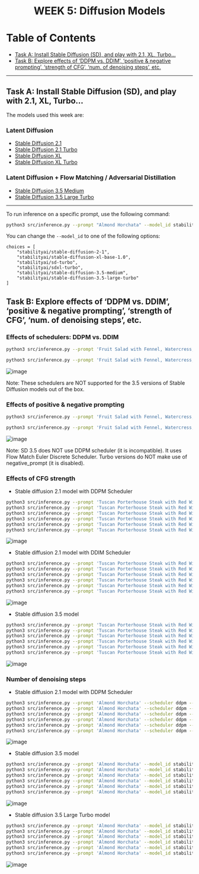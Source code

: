 <h1 align="center">WEEK 5: Diffusion Models</h1>

# Table of Contents

- [Task A: Install Stable Diffusion (SD), and play with 2.1, XL, Turbo...](#task-a-install-stable-diffusion-sd-and-play-with-21-xl-turbo)
- [Task B: Explore effects of ‘DDPM vs. DDIM’, ‘positive & negative prompting’, ‘strength of CFG’, ‘num. of denoising steps’, etc.](#task-b-explore-effects-of-ddpm-vs-ddim-positive--negative-prompting-strength-of-cfg-num-of-denoising-steps-etc)

---

## Task A: Install Stable Diffusion (SD), and play with 2.1, XL, Turbo...

The models used this week are:

### Latent Diffusion
- [Stable Diffusion 2.1](https://huggingface.co/stabilityai/stable-diffusion-2-1)  
- [Stable Diffusion 2.1 Turbo](https://huggingface.co/stabilityai/sd-turbo)  
- [Stable Diffusion XL](https://huggingface.co/stabilityai/stable-diffusion-xl-base-1.0)  
- [Stable Diffusion XL Turbo](https://huggingface.co/stabilityai/sdxl-turbo)  

### Latent Diffusion + Flow Matching / Adversarial Distillation
- [Stable Diffusion 3.5 Medium](https://huggingface.co/stabilityai/stable-diffusion-3.5-medium)  
- [Stable Diffusion 3.5 Large Turbo](https://huggingface.co/stabilityai/stable-diffusion-3.5-large-turbo)  

---

To run inference on a specific prompt, use the following command:

```bash
python3 src/inference.py --prompt "Almond Horchata" --model_id stabilityai/stable-diffusion-2-1 --output_dir results/results_2_1
```

You can change the `--model_id` to one of the following options:

```text
choices = [
    "stabilityai/stable-diffusion-2-1", 
    "stabilityai/stable-diffusion-xl-base-1.0", 
    "stabilityai/sd-turbo", 
    "stabilityai/sdxl-turbo",
    "stabilityai/stable-diffusion-3.5-medium",
    "stabilityai/stable-diffusion-3.5-large-turbo"
]
```

## Task B: Explore effects of ‘DDPM vs. DDIM’, ‘positive & negative prompting’, ‘strength of CFG’, ‘num. of denoising steps’, etc.

### Effects of schedulers: DDPM vs. DDIM

```bash
python3 src/inference.py --prompt 'Fruit Salad with Fennel, Watercress, and Smoked Salt' --scheduler ddpm --model_id stabilityai/stable-diffusion-2-1 --output_dir results/results_2_1

python3 src/inference.py --prompt 'Fruit Salad with Fennel, Watercress, and Smoked Salt' --scheduler ddim --model_id stabilityai/stable-diffusion-2-1 --output_dir results/results_2_1
```

![image](https://github.com/user-attachments/assets/f20472a0-2e1e-4d92-ae56-c4d409a99fc6)

Note: These schedulers are NOT supported for the 3.5 versions of Stable Diffusion models out of the box.

### Effects of positive & negative prompting

```bash
python3 src/inference.py --prompt 'Fruit Salad with Fennel, Watercress, and Smoked Salt' --scheduler ddpm --model_id stabilityai/stable-diffusion-2-1 --output_dir results/results_2_1

python3 src/inference.py --prompt 'Fruit Salad with Fennel, Watercress, and Smoked Salt' --negative_prompt 'blurry,unrealistic,low resolution, overexposed, unnatural colors' --scheduler ddpm --model_id stabilityai/stable-diffusion-2-1 --output_dir results/results_2_1
```

![image](https://github.com/user-attachments/assets/7d50f6d3-d56f-4934-a451-bca535712638)


Note: SD 3.5 does NOT  use DDPM scheduler (it is incompatible). It uses Flow Match Euler Discrete Scheduler. Turbo versions do NOT make use of negative_prompt (it is disabled).

### Effects of CFG strength

- Stable diffusion 2.1 model with DDPM Scheduler

```bash
python3 src/inference.py --prompt 'Tuscan Porterhouse Steak with Red Wine-Peppercorn Jus' --scheduler ddpm --model_id stabilityai/stable-diffusion-2-1 --guidance_scale 1 --output_dir results/results_2_1
python3 src/inference.py --prompt 'Tuscan Porterhouse Steak with Red Wine-Peppercorn Jus' --scheduler ddpm --model_id stabilityai/stable-diffusion-2-1 --guidance_scale 3 --output_dir results/results_2_1
python3 src/inference.py --prompt 'Tuscan Porterhouse Steak with Red Wine-Peppercorn Jus' --scheduler ddpm --model_id stabilityai/stable-diffusion-2-1 --guidance_scale 5 --output_dir results/results_2_1
python3 src/inference.py --prompt 'Tuscan Porterhouse Steak with Red Wine-Peppercorn Jus' --scheduler ddpm --model_id stabilityai/stable-diffusion-2-1 --guidance_scale 7.5 --output_dir results/results_2_1
python3 src/inference.py --prompt 'Tuscan Porterhouse Steak with Red Wine-Peppercorn Jus' --scheduler ddpm --model_id stabilityai/stable-diffusion-2-1 --guidance_scale 10 --output_dir results/results_2_1
python3 src/inference.py --prompt 'Tuscan Porterhouse Steak with Red Wine-Peppercorn Jus' --scheduler ddpm --model_id stabilityai/stable-diffusion-2-1 --guidance_scale 15 --output_dir results/results_2_1
```

![image](https://github.com/user-attachments/assets/614b01ab-bfed-481a-9060-d6b9ea891646)


- Stable diffusion 2.1 model with DDIM Scheduler

```bash
python3 src/inference.py --prompt 'Tuscan Porterhouse Steak with Red Wine-Peppercorn Jus' --scheduler ddim --model_id stabilityai/stable-diffusion-2-1 --guidance_scale 1 --output_dir results/results_2_1
python3 src/inference.py --prompt 'Tuscan Porterhouse Steak with Red Wine-Peppercorn Jus' --scheduler ddim --model_id stabilityai/stable-diffusion-2-1 --guidance_scale 3 --output_dir results/results_2_1
python3 src/inference.py --prompt 'Tuscan Porterhouse Steak with Red Wine-Peppercorn Jus' --scheduler ddim --model_id stabilityai/stable-diffusion-2-1 --guidance_scale 5 --output_dir results/results_2_1
python3 src/inference.py --prompt 'Tuscan Porterhouse Steak with Red Wine-Peppercorn Jus' --scheduler ddim --model_id stabilityai/stable-diffusion-2-1 --guidance_scale 7.5 --output_dir results/results_2_1
python3 src/inference.py --prompt 'Tuscan Porterhouse Steak with Red Wine-Peppercorn Jus' --scheduler ddim --model_id stabilityai/stable-diffusion-2-1 --guidance_scale 10 --output_dir results/results_2_1
python3 src/inference.py --prompt 'Tuscan Porterhouse Steak with Red Wine-Peppercorn Jus' --scheduler ddim --model_id stabilityai/stable-diffusion-2-1 --guidance_scale 15 --output_dir results/results_2_1
```

![image](https://github.com/user-attachments/assets/0cff02a3-6c6a-4a94-a118-96852113ef5c)

- Stable diffusion 3.5 model

```bash
python3 src/inference.py --prompt 'Tuscan Porterhouse Steak with Red Wine-Peppercorn Jus' --model_id stabilityai/stable-diffusion-3.5-medium --output_dir results/results_3_5 --token 'huggingface token' --guidance_scale 1
python3 src/inference.py --prompt 'Tuscan Porterhouse Steak with Red Wine-Peppercorn Jus' --model_id stabilityai/stable-diffusion-3.5-medium --output_dir results/results_3_5 --token 'huggingface token' --guidance_scale 3
python3 src/inference.py --prompt 'Tuscan Porterhouse Steak with Red Wine-Peppercorn Jus' --model_id stabilityai/stable-diffusion-3.5-medium --output_dir results/results_3_5 --token 'huggingface token' --guidance_scale 5
python3 src/inference.py --prompt 'Tuscan Porterhouse Steak with Red Wine-Peppercorn Jus' --model_id stabilityai/stable-diffusion-3.5-medium --output_dir results/results_3_5 --token 'huggingface token' --guidance_scale 7.5
python3 src/inference.py --prompt 'Tuscan Porterhouse Steak with Red Wine-Peppercorn Jus' --model_id stabilityai/stable-diffusion-3.5-medium --output_dir results/results_3_5 --token 'huggingface token' --guidance_scale 10
python3 src/inference.py --prompt 'Tuscan Porterhouse Steak with Red Wine-Peppercorn Jus' --model_id stabilityai/stable-diffusion-3.5-medium --output_dir results/results_3_5 --token 'huggingface token' --guidance_scale 15
```

![image](https://github.com/user-attachments/assets/a1675db2-dda5-4ba2-9fdd-c7525d4805a4)

### Number of denoising steps

- Stable diffusion 2.1 model with DDPM Scheduler

```bash
python3 src/inference.py --prompt 'Almond Horchata' --scheduler ddpm --model_id stabilityai/stable-diffusion-2-1 --number_inference_steps 5 --output_dir results/results_2_1
python3 src/inference.py --prompt 'Almond Horchata' --scheduler ddpm --model_id stabilityai/stable-diffusion-2-1 --number_inference_steps 25 --output_dir results/results_2_1
python3 src/inference.py --prompt 'Almond Horchata' --scheduler ddpm --model_id stabilityai/stable-diffusion-2-1 --number_inference_steps 50 --output_dir results/results_2_1
python3 src/inference.py --prompt 'Almond Horchata' --scheduler ddpm --model_id stabilityai/stable-diffusion-2-1 --number_inference_steps 75 --output_dir results/results_2_1
python3 src/inference.py --prompt 'Almond Horchata' --scheduler ddpm --model_id stabilityai/stable-diffusion-2-1 --number_inference_steps 100 --output_dir results/results_2_1
python3 src/inference.py --prompt 'Almond Horchata' --scheduler ddpm --model_id stabilityai/stable-diffusion-2-1 --number_inference_steps 150 --output_dir results/results_2_1
```

![image](https://github.com/user-attachments/assets/8112c48d-476d-4a25-ad21-7605e973abf4)

- Stable diffusion 3.5 model

```bash
python3 src/inference.py --prompt 'Almond Horchata' --model_id stabilityai/stable-diffusion-3.5-medium --output_dir results/results_3_5 --token 'huggingface token' --number_inference_steps 5
python3 src/inference.py --prompt 'Almond Horchata' --model_id stabilityai/stable-diffusion-3.5-medium --output_dir results/results_3_5 --token 'huggingface token' --number_inference_steps 25
python3 src/inference.py --prompt 'Almond Horchata' --model_id stabilityai/stable-diffusion-3.5-medium --output_dir results/results_3_5 --token 'huggingface token' --number_inference_steps 50
python3 src/inference.py --prompt 'Almond Horchata' --model_id stabilityai/stable-diffusion-3.5-medium --output_dir results/results_3_5 --token 'huggingface token' --number_inference_steps 75
python3 src/inference.py --prompt 'Almond Horchata' --model_id stabilityai/stable-diffusion-3.5-medium --output_dir results/results_3_5 --token 'huggingface token' --number_inference_steps 100
python3 src/inference.py --prompt 'Almond Horchata' --model_id stabilityai/stable-diffusion-3.5-medium --output_dir results/results_3_5 --token 'huggingface token' --number_inference_steps 150
```

![image](https://github.com/user-attachments/assets/2c66d41f-089c-4099-95d8-2bb95029a868)

- Stable diffusion 3.5 Large Turbo model

```bash
python3 src/inference.py --prompt 'Almond Horchata' --model_id stabilityai/stable-diffusion-3.5-large-turbo --output_dir results/results_3_5_turbo --token 'huggingface token' --number_inference_steps 5
python3 src/inference.py --prompt 'Almond Horchata' --model_id stabilityai/stable-diffusion-3.5-large-turbo --output_dir results/results_3_5_turbo --token 'huggingface token' --number_inference_steps 25
python3 src/inference.py --prompt 'Almond Horchata' --model_id stabilityai/stable-diffusion-3.5-large-turbo --output_dir results/results_3_5_turbo --token 'huggingface token' --number_inference_steps 50
python3 src/inference.py --prompt 'Almond Horchata' --model_id stabilityai/stable-diffusion-3.5-large-turbo --output_dir results/results_3_5_turbo --token 'huggingface token' --number_inference_steps 75
python3 src/inference.py --prompt 'Almond Horchata' --model_id stabilityai/stable-diffusion-3.5-large-turbo --output_dir results/results_3_5_turbo --token 'huggingface token' --number_inference_steps 100
python3 src/inference.py --prompt 'Almond Horchata' --model_id stabilityai/stable-diffusion-3.5-large-turbo --output_dir results/results_3_5_turbo --token 'huggingface token' --number_inference_steps 150
```

![image](https://github.com/user-attachments/assets/55e890df-3436-4947-a17b-36e7dda74f59)

